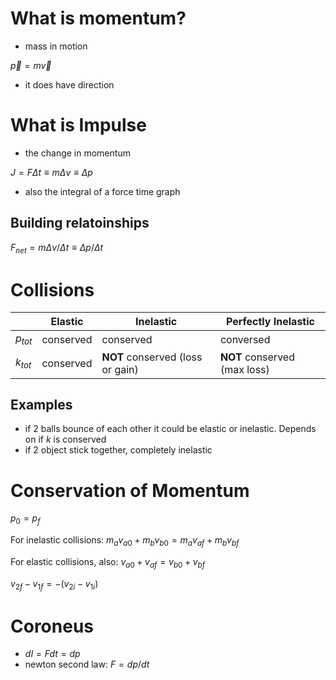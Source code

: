 # What is momentum?
- mass in motion

$\vec{p} = m \vec{v}$

- it does have direction

# What is Impulse
- the change in momentum

$J = F \Delta{t} \equiv m \Delta{v} \equiv \Delta{p}$

- also the integral of a force time graph

## Building relatoinships
$F_{net} = m \Delta{v}/ \Delta{t} \equiv \Delta{p}/\Delta{t}$

# Collisions

|| Elastic | Inelastic | Perfectly Inelastic |
|---|---|---|---|
| $p_{tot}$ | conserved | conserved | conversed |
| $k_{tot}$ | conserved | **NOT** conserved (loss or gain) |  **NOT** conserved (max loss) |

## Examples
- if 2 balls bounce of each other it could be elastic or inelastic. Depends on if $k$ is conserved
- if 2 object stick together, completely inelastic

# Conservation of Momentum
$p_0 = p_f$

For inelastic collisions:
$m_a v_{a0} + m_b v_{b0} = m_a v_{af} + m_b v_{bf}$

For elastic collisions, also:
$v_{a0} + v_{af} = v_{b0} + v_{bf}$

$v_{2f} - v_{1f} = -(v_{2i} - v_{1i})$

# Coroneus
- $dI = Fdt = dp$
- newton second law: $F = dp/dt$